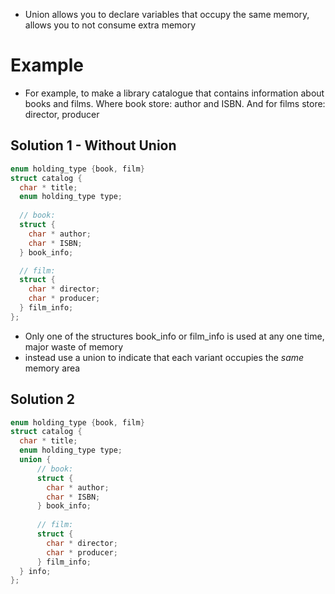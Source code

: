 - Union allows you to declare variables that occupy the same memory, allows you to not consume extra memory 

# Example 
- For example, to make a library catalogue that contains information about books and films. Where book store: author and ISBN. And for films store: director, producer

## Solution 1 - Without Union 
```c
enum holding_type {book, film}
struct catalog {
  char * title;
  enum holding_type type;
  
  // book:
  struct {
	char * author;
	char * ISBN;
  } book_info;

  // film:
  struct {
	char * director;
	char * producer;
  } film_info;
};
```
- Only one of the structures book_info or film_info is used at any one time, major waste of memory 
- instead use a union to indicate that each variant occupies the *same* memory area
## Solution 2
```c
enum holding_type {book, film}
struct catalog {
  char * title;
  enum holding_type type;
  union {
	  // book:
	  struct {
		char * author;
		char * ISBN;
	  } book_info;
	
	  // film:
	  struct {
		char * director;
		char * producer;
	  } film_info;
  } info;
};
```
